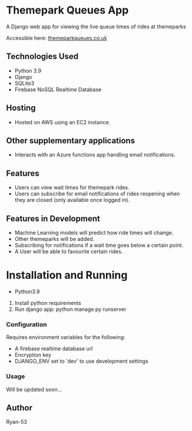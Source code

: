 # Themepark Queues App

A Django web app for viewing the live queue times of rides at themeparks

Accessible here: [themeparkqueues.co.uk](http://themeparkqueues.co.uk)

## Technologies Used

* Python 3.9
* Django
* SQLite3
* Firebase NoSQL Realtime Database

## Hosting

* Hosted on AWS using an EC2 instance.

## Other supplementary applications

* Interacts with an Azure functions app handling email notifications.

## Features

* Users can view wait times for themepark rides.
* Users can subscribe for email notifications of rides reopening when they are closed (only available once logged in).

## Features in Development

* Machine Learning models will predict how ride times will change.
* Other themeparks will be added.
* Subscribing for notifications if a wait time goes below a certain point.
* A User will be able to favourite certain rides.

# Installation and Running

* Python3.9

1. Install python requirements
2. Run django app: python manage.py runserver

### Configuration

Requires environment variables for the following:
* A firebase realtime database url
* Encryption key
* DJANGO_ENV set to 'dev' to use development settings

### Usage

Will be updated soon...

## Author

Ryan-53